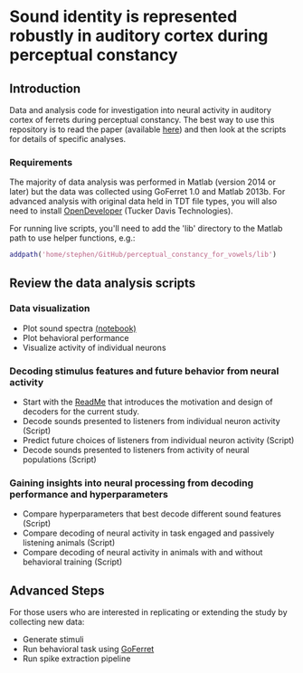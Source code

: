 # Sound identity is represented robustly in auditory cortex during perceptual constancy

## Introduction

Data and analysis code for investigation into neural activity in auditory cortex of ferrets during perceptual constancy. The best way to use this repository is to read the paper (available [here](https://www.nature.com/articles/s41467-018-07237-3)) and then look at the scripts for details of specific analyses. 

### Requirements

The majority of data analysis was performed in Matlab (version 2014 or later) but the data was collected using GoFerret 1.0 and Matlab 2013b. For advanced analysis with original data held in TDT file types, you will also need to install [OpenDeveloper](https://www.tdt.com/component/opendeveloper/) (Tucker Davis Technologies).

For running live scripts, you'll need to add the 'lib' directory to the Matlab path to use helper functions, e.g.:

```Matlab
addpath('home/stephen/GitHub/perceptual_constancy_for_vowels/lib')
```

## Review the data analysis scripts

### Data visualization
* Plot sound spectra [(notebook)](./live_scripts/vowel_spectra.pdf)
* Plot behavioral performance
* Visualize activity of individual neurons

### Decoding stimulus features and future behavior from neural activity
* Start with the <a href="./decoding_neural_activity/ReadMe.md">ReadMe</a> that introduces the motivation and design of decoders for the current study. 
* Decode sounds presented to listeners from individual neuron activity (Script)
* Predict future choices of listeners from individual neuron activity (Script)
* Decode sounds presented to listeners from activity of neural populations (Script)

### Gaining insights into neural processing from decoding performance and hyperparameters
* Compare hyperparameters that best decode different sound features (Script)
* Compare decoding of neural activity in task engaged and passively listening animals (Script)
* Compare decoding of neural activity in animals with and without behavioral training (Script)


## Advanced Steps

For those users who are interested in replicating or extending the study by collecting new data:

* Generate stimuli
* Run behavioral task using [GoFerret](https://github.com/stephentown42/GoFerret/tree/master/timbre_discrimination)
* Run spike extraction pipeline
